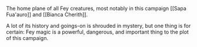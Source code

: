 The home plane of all Fey creatures, most notably in this campaign [[Sapa Fua'auro]] and [[Bianca Cherith]].

A lot of its history and goings-on is shrouded in mystery, but one thing is for certain: Fey magic is a powerful, dangerous, and important thing to the plot of this campaign.